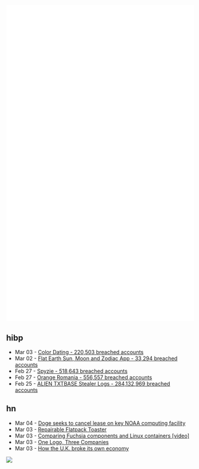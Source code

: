 ![Metrics](https://raw.githubusercontent.com/phixion/phixion/master/metrics.svg)

## hibp

<!--
for https://github.com/phixion/phixion/blob/main/.github/workflows/feeds.yml
-->
<!--START_SECTION:haveibeenpwnd-->
- Mar 03 - [Color Dating - 220,503 breached accounts](https://haveibeenpwned.com/PwnedWebsites#ColorDating)
- Mar 02 - [Flat Earth Sun, Moon and Zodiac App - 33,294 breached accounts](https://haveibeenpwned.com/PwnedWebsites#FlatEarthDave)
- Feb 27 - [Spyzie - 518,643 breached accounts](https://haveibeenpwned.com/PwnedWebsites#Spyzie)
- Feb 27 - [Orange Romania - 556,557 breached accounts](https://haveibeenpwned.com/PwnedWebsites#OrangeRomania)
- Feb 25 - [ALIEN TXTBASE Stealer Logs - 284,132,969 breached accounts](https://haveibeenpwned.com/PwnedWebsites#AlienStealerLogs)
<!--END_SECTION:haveibeenpwnd-->

## hn

<!--
for https://github.com/phixion/phixion/blob/main/.github/workflows/feeds.yml
-->
<!--START_SECTION:hn-->
- Mar 04 - [Doge seeks to cancel lease on key NOAA computing facility](https://www.axios.com/2025/03/03/doge-noaa-weather-building-leases-trump)
- Mar 03 - [Repairable Flatpack Toaster](https://www.kaseyhou.com/#/repairable-flatpack-toaster/)
- Mar 03 - [Comparing Fuchsia components and Linux containers [video]](https://fosdem.org/2025/schedule/event/fosdem-2025-5381-comparing-fuchsia-components-and-linux-containers/)
- Mar 03 - [One Logo, Three Companies](https://estilofilos.blogspot.com/2016/03/one-logo-three-companies-i.html)
- Mar 03 - [How the U.K. broke its own economy](https://www.theatlantic.com/ideas/archive/2025/03/uk-needs-abundance/681877/)
<!--END_SECTION:hn-->

<!--
for https://yhype.me
-->
![](https://hit.yhype.me/github/profile?user_id=13013670)
